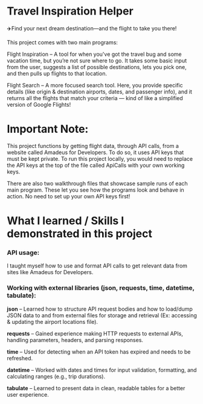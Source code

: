 # Travel Inspiration Helper
✈️Find your next dream destination—and the flight to take you there!

This project comes with two main programs:

Flight Inspiration – A tool for when you've got the travel bug and some vacation time, but you’re not sure where to go. It takes some basic input from the user, suggests a list of possible destinations, lets you pick one, and then pulls up flights to that location.

Flight Search – A more focused search tool. Here, you provide specific details (like origin & destination airports, dates, and passenger info), and it returns all the flights that match your criteria — kind of like a simplified version of Google Flights!

# Important Note:

This project functions by getting flight data, through API calls, from a website called Amadeus for Developers. To do so, it uses API keys that must be kept private. To run this project locally, you would need to replace the API keys at the top of the file called ApiCalls with your own working keys. 

There are also two walkthrough files that showcase sample runs of each main program. These let you see how the programs look and behave in action. No need to set up your own API keys first!

# What I learned / Skills I demonstrated in this project

### API usage: 
I taught myself how to use and format API calls to get relevant data from sites like Amadeus for Developers.

### Working with external libraries (json, requests, time, datetime, tabulate):
**json** – Learned how to structure API request bodies and how to load/dump JSON data to and from external files for storage and retrieval (Ex: accessing & updating the airport locations file).

**requests** – Gained experience making HTTP requests to external APIs, handling parameters, headers, and parsing           responses.

**time** – Used for detecting when an API token has expired and needs to be refreshed.

**datetime** – Worked with dates and times for input validation, formatting, and calculating ranges (e.g., trip durations).

**tabulate** – Learned to present data in clean, readable tables for a better user experience.

